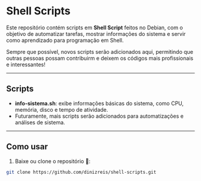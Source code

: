 # Shell Scripts

Este repositório contém scripts em **Shell Script** feitos no Debian, com o objetivo de automatizar tarefas, mostrar informações do sistema e servir como aprendizado para programação em Shell.

Sempre que possível, novos scripts serão adicionados aqui, permitindo que outras pessoas possam contribuirm e deixem os códigos mais profissionais e interessantes!

---

## Scripts

- **info-sistema.sh**: exibe informações básicas do sistema, como CPU, memória, disco e tempo de atividade.
- Futuramente, mais scripts serão adicionados para automatizações e análises de sistema.

---

## Como usar

1. Baixe ou clone o repositório 🚀:
```bash
git clone https://github.com/dinizreis/shell-scripts.git

